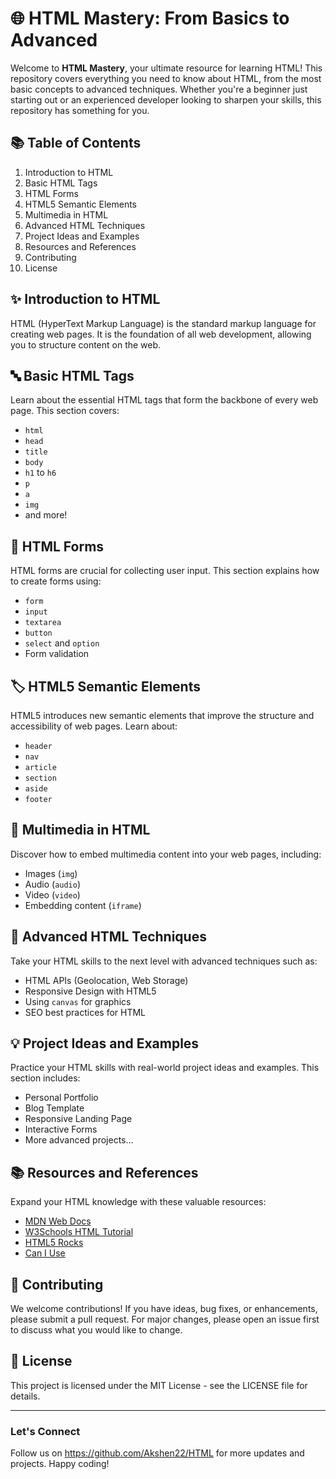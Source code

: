 # 🌐 HTML Mastery: From Basics to Advanced

Welcome to **HTML Mastery**, your ultimate resource for learning HTML! This repository covers everything you need to know about HTML, from the most basic concepts to advanced techniques. Whether you're a beginner just starting out or an experienced developer looking to sharpen your skills, this repository has something for you.

## 📚 Table of Contents

1. Introduction to HTML
2. Basic HTML Tags
3. HTML Forms
4. HTML5 Semantic Elements
5. Multimedia in HTML
6. Advanced HTML Techniques
7. Project Ideas and Examples
8. Resources and References
9. Contributing
10. License

## ✨ Introduction to HTML

HTML (HyperText Markup Language) is the standard markup language for creating web pages. It is the foundation of all web development, allowing you to structure content on the web.

## 🔤 Basic HTML Tags

Learn about the essential HTML tags that form the backbone of every web page. This section covers:
- `html`
- `head`
- `title`
- `body`
- `h1` to `h6`
- `p`
- `a`
- `img`
- and more!

## 📝 HTML Forms

HTML forms are crucial for collecting user input. This section explains how to create forms using:
- `form`
- `input`
- `textarea`
- `button`
- `select` and `option`
- Form validation

## 🏷️ HTML5 Semantic Elements

HTML5 introduces new semantic elements that improve the structure and accessibility of web pages. Learn about:
- `header`
- `nav`
- `article`
- `section`
- `aside`
- `footer`

## 🎥 Multimedia in HTML

Discover how to embed multimedia content into your web pages, including:
- Images (`img`)
- Audio (`audio`)
- Video (`video`)
- Embedding content (`iframe`)

## 🚀 Advanced HTML Techniques

Take your HTML skills to the next level with advanced techniques such as:
- HTML APIs (Geolocation, Web Storage)
- Responsive Design with HTML5
- Using `canvas` for graphics
- SEO best practices for HTML

## 💡 Project Ideas and Examples

Practice your HTML skills with real-world project ideas and examples. This section includes:
- Personal Portfolio
- Blog Template
- Responsive Landing Page
- Interactive Forms
- More advanced projects...

## 📚 Resources and References

Expand your HTML knowledge with these valuable resources:
- [MDN Web Docs](https://developer.mozilla.org/en-US/docs/Web/HTML)
- [W3Schools HTML Tutorial](https://www.w3schools.com/html/)
- [HTML5 Rocks](https://www.html5rocks.com/en/)
- [Can I Use](https://caniuse.com/)

## 🤝 Contributing

We welcome contributions! If you have ideas, bug fixes, or enhancements, please submit a pull request. For major changes, please open an issue first to discuss what you would like to change.

## 📜 License

This project is licensed under the MIT License - see the LICENSE file for details.

---

### Let's Connect

Follow us on https://github.com/Akshen22/HTML for more updates and projects. Happy coding!
